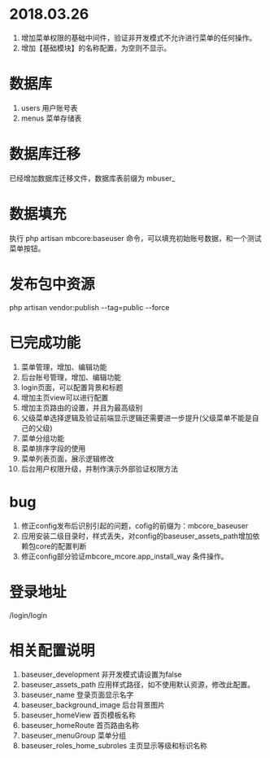 # 2018.03.26
1. 增加菜单权限的基础中间件，验证非开发模式不允许进行菜单的任何操作。
2. 增加【基础模块】的名称配置，为空则不显示。


# 数据库
1. users 用户账号表
2. menus  菜单存储表

# 数据库迁移
已经增加数据库迁移文件，数据库表前缀为 mbuser_

# 数据填充
执行  php artisan mbcore:baseuser 命令，可以填充初始账号数据，和一个测试菜单按钮。

# 发布包中资源 
php artisan vendor:publish --tag=public --force 

# 已完成功能
1. 菜单管理，增加、编辑功能
2. 后台账号管理，增加、编辑功能
3. login页面，可以配置背景和标题
4. 增加主页view可以进行配置
5. 增加主页路由的设置，并且为最高级别
6. 父级菜单选择逻辑及验证前端显示逻辑还需要进一步提升(父级菜单不能是自己的父级)
7. 菜单分组功能
8. 菜单排序字段的使用 
9. 菜单列表页面，展示逻辑修改
10. 后台用户权限升级，并制作演示外部验证权限方法

# bug
1. 修正config发布后识别引起的问题，cofig的前缀为：mbcore_baseuser
2. 应用安装二级目录时，样式丢失，对config的baseuser_assets_path增加依赖包core的配置判断
3. 修正config部分验证mbcore_mcore.app_install_way 条件操作。

# 登录地址
/login/login

# 相关配置说明
1. baseuser_development 非开发模式请设置为false
2. baseuser_assets_path 应用样式路径，如不使用默认资源，修改此配置。
3. baseuser_name 登录页面显示名字
4. baseuser_background_image  后台背景图片
5. baseuser_homeView  首页模板名称
6. baseuser_homeRoute  首页路由名称
7. baseuser_menuGroup  菜单分组
8. baseuser_roles_home_subroles  主页显示等级和标识名称
